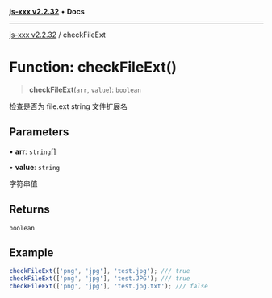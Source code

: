 [**js-xxx v2.2.32**](../README.md) • **Docs**

***

[js-xxx v2.2.32](../README.md) / checkFileExt

# Function: checkFileExt()

> **checkFileExt**(`arr`, `value`): `boolean`

检查是否为 file.ext string 文件扩展名

## Parameters

• **arr**: `string`[]

• **value**: `string`

字符串值

## Returns

`boolean`

## Example

```ts
checkFileExt(['png', 'jpg'], 'test.jpg'); /// true
checkFileExt(['png', 'jpg'], 'test.JPG'); /// true
checkFileExt(['png', 'jpg'], 'test.jpg.txt'); /// false
```
